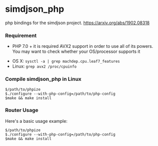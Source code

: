 # simdjson_php
php bindings for the simdjson project. https://arxiv.org/abs/1902.08318

### Requirement
* PHP 7.0 +
it is required AVX2 support in order to use all of its powers. You may want to check whether your OS/processor supports it
- OS X: `sysctl -a | grep machdep.cpu.leaf7_features`
- Linux: `grep avx2 /proc/cpuinfo`

### Compile simdjson_php in Linux
```
$/path/to/phpize
$./configure --with-php-config=/path/to/php-config
$make && make install
```

### Router Usage
Here's a basic usage example:
```
$/path/to/phpize
$./configure --with-php-config=/path/to/php-config
$make && make install
```
